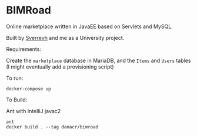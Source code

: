 # BIMRoad
Online marketplace written in JavaEE based on Servlets and MySQL. 

Built by [Sverrevh](https://twitter.com/Sverrevh) and me as a University project.

Requirements:

Create the `marketplace` database in MariaDB, and the `Items` and `Users` tables (I might eventually add a provisioning script)

To run:

`docker-compose up`

To Build:

Ant with IntelliJ javac2

```
ant
docker build . --tag danacr/bimroad
```